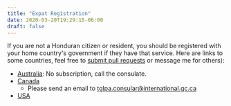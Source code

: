 ```yaml
---
title: "Expat Registration"
date: 2020-03-20T19:29:15-06:00
draft: false
---
```


If you are not a Honduran citizen or resident, you should be registered with
your home country's government if they have that service. Here are links to
some countries, feel free to [submit pull
requests](https://github.com/psa/hn.otoh.org) or message me for others):

* [Australia](https://www.smartraveller.gov.au/FAQs): No subscription, call the
  consulate.
* [Canada](https://travel.gc.ca/travelling/registration)
  * Please send an email to tglpa.consular@international.gc.ca
* [USA](https://step.state.gov/)
